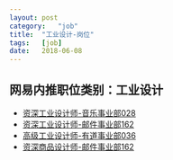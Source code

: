 ```yaml
---
layout:	post
category:	"job"
title:	"工业设计-岗位"
tags:	[job]
date:	2018-06-08
---
```

## 网易内推职位类别：工业设计
- [资深工业设计师-音乐事业部028](http://bole.netease.com/position/h5/detail.do?id=11233&rcode=D1O21582aT)
- [资深工业设计师-邮件事业部162](http://bole.netease.com/position/h5/detail.do?id=10466&rcode=D1O21582aT)
- [高级工业设计师-有道事业部036](http://bole.netease.com/position/h5/detail.do?id=11066&rcode=D1O21582aT)
- [资深商品设计师-邮件事业部162](http://bole.netease.com/position/h5/detail.do?id=7538&rcode=D1O21582aT)
